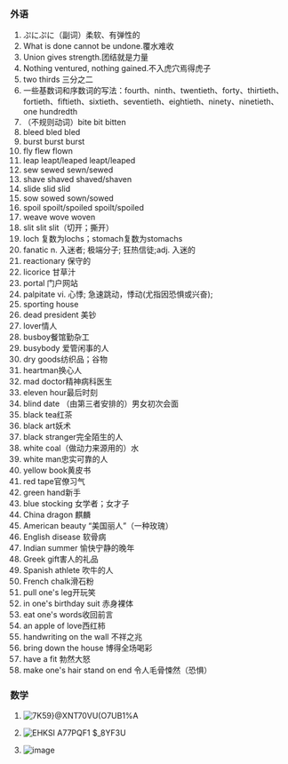 ### 外语

1. ぷにぷに（副词）柔软、有弹性的
2. What is done cannot be undone.覆水难收
3. Union gives strength.团结就是力量
4. Nothing ventured, nothing gained.不入虎穴焉得虎子
5. two thirds 三分之二
6. 一些基数词和序数词的写法：fourth、ninth、twentieth、forty、thirtieth、fortieth、fiftieth、sixtieth、seventieth、eightieth、ninety、ninetieth、one hundredth
7. （不规则动词）bite bit bitten
8. bleed bled bled
9. burst burst burst
10. fly flew flown
11. leap leapt/leaped leapt/leaped
12. sew sewed sewn/sewed
13. shave shaved shaved/shaven
14. slide slid slid
15. sow sowed sown/sowed
16. spoil spoilt/spoiled spoilt/spoiled
17. weave wove woven
18. slit slit slit（切开；撕开）
19. loch 复数为lochs；stomach复数为stomachs
20. fanatic	n.	入迷者; 极端分子; 狂热信徒;adj.	入迷的
21. reactionary 保守的
22. licorice 甘草汁
23. portal 门户网站
24. palpitate	 vi.	心悸; 急速跳动，悸动(尤指因恐惧或兴奋);
25. sporting house
26. dead president 美钞
27. lover情人
28. busboy餐馆勤杂工
29. busybody 爱管闲事的人
30. dry goods纺织品；谷物
31. heartman换心人
32. mad doctor精神病科医生
33. eleven hour最后时刻
34. blind date （由第三者安排的）男女初次会面
35. black tea红茶
36. black art妖术
37. black stranger完全陌生的人 
38. white coal（做动力来源用的）水
39. white man忠实可靠的人
40. yellow book黄皮书
41. red tape官僚习气
42. green hand新手
43. blue stocking 女学者；女才子
44. China dragon 麒麟
45. American beauty “美国丽人”（一种玫瑰）
46. English disease 软骨病
47. Indian summer 愉快宁静的晚年
48. Greek gift害人的礼品
49. Spanish athlete 吹牛的人
50. French chalk滑石粉
51. pull one's leg开玩笑
52. in one's birthday suit 赤身裸体 
53. eat one's words收回前言
54. an apple of love西红柿
55. handwriting on the wall 不祥之兆
56. bring down the house 博得全场喝彩
57. have a fit 勃然大怒
58. make one's hair stand on end 令人毛骨悚然（恐惧）



### 数学

1. ![7K59}@XNT70VU(O7U$B$1%A](https://user-images.githubusercontent.com/48854115/203950088-1b27ca3d-c209-4369-bab5-fb3447a58ce1.png)
2. ![EHKSI` A`77PQF1 $_8YF3U](https://user-images.githubusercontent.com/48854115/203978444-443593a3-325f-41bb-8ae9-2f6da20693f0.png)

3. ![image](https://user-images.githubusercontent.com/48854115/203978302-553f3b99-e8e5-4d31-a58a-85d6890c6cc6.png)








